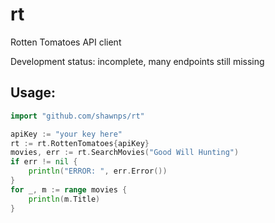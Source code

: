 # rt

Rotten Tomatoes API client

Development status: incomplete, many endpoints still missing

## Usage:
```Go
import "github.com/shawnps/rt"

apiKey := "your key here"
rt := rt.RottenTomatoes{apiKey}
movies, err := rt.SearchMovies("Good Will Hunting")
if err != nil {
    println("ERROR: ", err.Error())
}   
for _, m := range movies {
    println(m.Title)
}   
```
